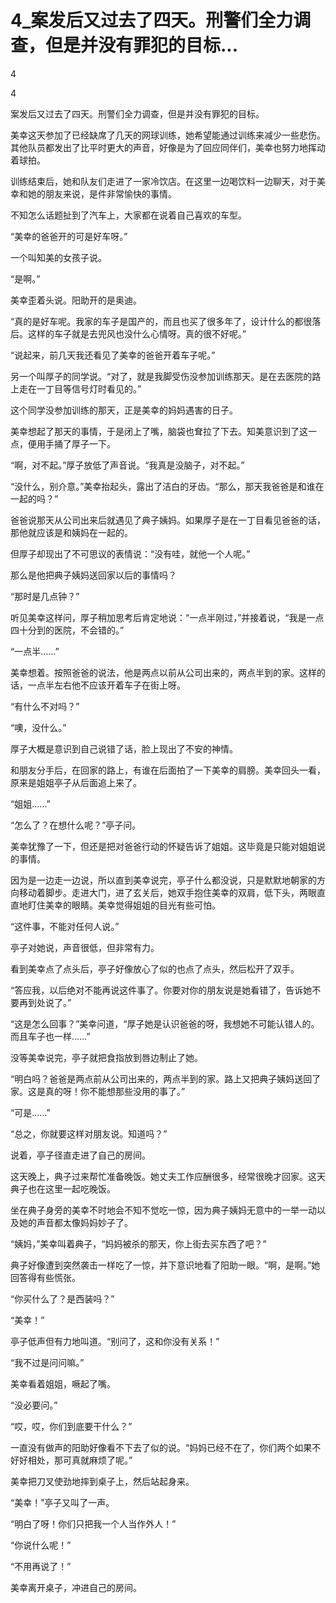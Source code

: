 # 4_案发后又过去了四天。刑警们全力调查，但是并没有罪犯的目标...

4

4

案发后又过去了四天。刑警们全力调查，但是并没有罪犯的目标。

美幸这天参加了已经缺席了几天的网球训练，她希望能通过训练来减少一些悲伤。其他队员都发出了比平时更大的声音，好像是为了回应同伴们，美幸也努力地挥动着球拍。

训练结束后，她和队友们走进了一家冷饮店。在这里一边喝饮料一边聊天，对于美幸和她的朋友来说，是件非常愉快的事情。

不知怎么话题扯到了汽车上，大家都在说着自己喜欢的车型。

“美幸的爸爸开的可是好车呀。”

一个叫知美的女孩子说。

“是啊。”

美幸歪着头说。阳助开的是奥迪。

“真的是好车呢。我家的车子是国产的，而且也买了很多年了，设计什么的都很落后。这样的车子就是去兜风也没什么心情呀。真的很不好呢。”

“说起来，前几天我还看见了美幸的爸爸开着车子呢。”

另一个叫厚子的同学说。“对了，就是我脚受伤没参加训练那天。是在去医院的路上走在一丁目等信号灯时看见的。”

这个同学没参加训练的那天，正是美幸的妈妈遇害的日子。

美幸想起了那天的事情，于是闭上了嘴，脑袋也耷拉了下去。知美意识到了这一点，便用手捅了厚子一下。

“啊，对不起。”厚子放低了声音说。“我真是没脑子，对不起。”

“没什么，别介意。”美幸抬起头，露出了洁白的牙齿。“那么，那天我爸爸是和谁在一起的吗？”

爸爸说那天从公司出来后就遇见了典子姨妈。如果厚子是在一丁目看见爸爸的话，那他就应该是和姨妈在一起的。

但厚子却现出了不可思议的表情说：“没有哇，就他一个人呢。”

那么是他把典子姨妈送回家以后的事情吗？

“那时是几点钟？”

听见美幸这样问，厚子稍加思考后肯定地说：“一点半刚过，”并接着说，“我是一点四十分到的医院，不会错的。”

“一点半……”

美幸想着。按照爸爸的说法，他是两点以前从公司出来的，两点半到的家。这样的话，一点半左右他不应该开着车子在街上呀。

“有什么不对吗？”

“噢，没什么。”

厚子大概是意识到自己说错了话，脸上现出了不安的神情。

和朋友分手后，在回家的路上，有谁在后面拍了一下美幸的肩膀。美幸回头一看，原来是姐姐亭子从后面追上来了。

“姐姐……”

“怎么了？在想什么呢？”亭子问。

美幸犹豫了一下，但还是把对爸爸行动的怀疑告诉了姐姐。这毕竟是只能对姐姐说的事情。

因为是一边走一边说，所以直到美幸说完，亭子什么都没说，只是默默地朝家的方向移动着脚步。走进大门，进了玄关后，她双手抱住美幸的双肩，低下头，两眼直直地盯住美幸的眼睛。美幸觉得姐姐的目光有些可怕。

“这件事，不能对任何人说。”

亭子对她说，声音很低，但非常有力。

看到美幸点了点头后，亭子好像放心了似的也点了点头，然后松开了双手。

“答应我，以后绝对不能再说这件事了。你要对你的朋友说是她看错了，告诉她不要再到处说了。”

“这是怎么回事？”美幸问道，“厚子她是认识爸爸的呀，我想她不可能认错人的。而且车子也一样……”

没等美幸说完，亭子就把食指放到唇边制止了她。

“明白吗？爸爸是两点前从公司出来的，两点半到的家。路上又把典子姨妈送回了家。这是真的呀！你不能想那些没用的事了。”

“可是……”

“总之，你就要这样对朋友说。知道吗？”

说着，亭子径直走进了自己的房间。

这天晚上，典子过来帮忙准备晚饭。她丈夫工作应酬很多，经常很晚才回家。这天典子也在这里一起吃晚饭。

坐在典子身旁的美幸不时地会不知不觉吃一惊，因为典子姨妈无意中的一举一动以及她的声音都太像妈妈妙子了。

“姨妈，”美幸叫着典子，“妈妈被杀的那天，你上街去买东西了吧？”

典子好像遭到突然袭击一样吃了一惊，并下意识地看了阳助一眼。“啊，是啊。”她回答得有些慌张。

“你买什么了？是西装吗？”

“美幸！”

亭子低声但有力地叫道。“别问了，这和你没有关系！”

“我不过是问问嘛。”

美幸看着姐姐，噘起了嘴。

“没必要问。”

“哎，哎，你们到底要干什么？”

一直没有做声的阳助好像看不下去了似的说。“妈妈已经不在了，你们两个如果不好好相处，那可真就麻烦了呢。”

美幸把刀叉使劲地摔到桌子上，然后站起身来。

“美幸！”亭子又叫了一声。

“明白了呀！你们只把我一个人当作外人！”

“你说什么呢！”

“不用再说了！”

美幸离开桌子，冲进自己的房间。